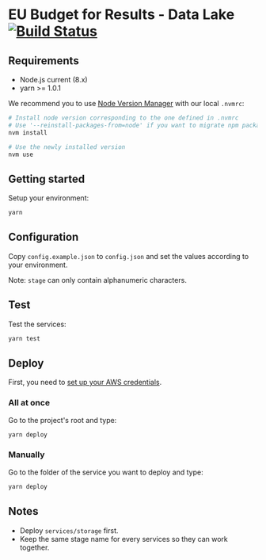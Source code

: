 # EU Budget for Results - Data Lake [![Build Status](https://drone.ne-dev.eu/api/badges/ec-europa/eubfr-data-lake/status.svg)](https://drone.ne-dev.eu/ec-europa/eubfr-data-lake)

## Requirements

-   Node.js current (8.x)
-   yarn >= 1.0.1

We recommend you to use [Node Version Manager](https://github.com/creationix/nvm) with our local `.nvmrc`:

```sh
# Install node version corresponding to the one defined in .nvmrc
# Use '--reinstall-packages-from=node' if you want to migrate npm packages from a previous version
nvm install

# Use the newly installed version
nvm use
```

## Getting started

Setup your environment:

```sh
yarn
```

## Configuration

Copy `config.example.json` to `config.json` and set the values according to your environment.

Note: `stage` can only contain alphanumeric characters.

## Test

Test the services:

```sh
yarn test
```

## Deploy

First, you need to [set up your AWS credentials](https://serverless.com/framework/docs/providers/aws/guide/credentials/).

### All at once

Go to the project's root and type:

```sh
yarn deploy
```

### Manually

Go to the folder of the service you want to deploy and type:

```sh
yarn deploy
```

## Notes

-   Deploy `services/storage` first.
-   Keep the same stage name for every services so they can work together.
